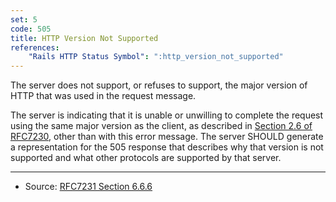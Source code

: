 ```yaml
---
set: 5
code: 505
title: HTTP Version Not Supported
references:
    "Rails HTTP Status Symbol": ":http_version_not_supported"
---
```


The server does not support, or refuses to support, the major version of HTTP
that was used in the request message.

The server is indicating that it is unable or unwilling to complete the request
using the same major version as the client, as described in
[Section 2.6 of RFC7230][2], other than with this error message. The server
SHOULD generate a representation for the 505 response that describes why that
version is not supported and what other protocols are supported by that server.

---

* Source: [RFC7231 Section 6.6.6][1]

[1]: <http://tools.ietf.org/html/rfc7231#section-6.6.6>
[2]: <http://tools.ietf.org/html/rfc7230#section-2.6>